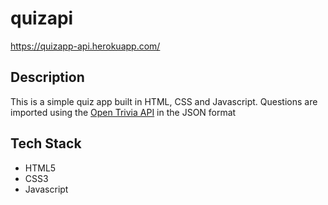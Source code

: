 # quizapi
https://quizapp-api.herokuapp.com/
## Description
This is a simple quiz app built in HTML, CSS and Javascript.
Questions are imported using the [Open Trivia API](https://opentdb.com/api_config.php) in the JSON format
## Tech Stack
- HTML5
- CSS3
- Javascript
